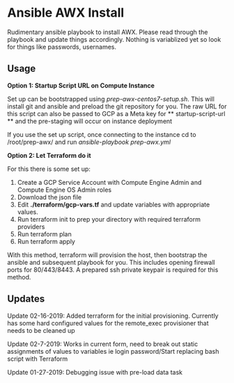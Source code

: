 # Ansible AWX Install
Rudimentary ansible playbook to install AWX. Please read through the playbook and update things accordingly. Nothing is variablized yet so look for things like passwords, usernames.

## Usage

**Option 1: Startup Script URL on Compute Instance**

Set up can be bootstrapped using *prep-awx-centos7-setup.sh*. This will install git and ansible and preload the git repository for you. The raw URL for this script can also be passed to GCP as a Meta key for ** startup-script-url ** and the pre-staging will occur on instance deployment

If you use the set up script, once connecting to the instance cd to /root/prep-awx/ and run *ansible-playbook prep-awx.yml* 


**Option 2: Let Terraform do it**

For this there is some set up:

1) Create a GCP Service Account with Compute Engine Admin and Compute Engine OS Admin roles
2) Download the json file
3) Edit **./terraform/gcp-vars.tf** and update variables with appropriate values. 
4) Run terraform init to prep your directory with required terraform providers
5) Run terraform plan 
6) Run terraform apply

With this method, terraform will provision the host, then bootstrap the ansible and subsequent playbook for you. This includes opening firewall ports for 80/443/8443. A prepared ssh private keypair is required for this method.

## Updates
Update 02-16-2019: Added terraform for the initial provisioning. Currently has some hard  configured values for the remote_exec provisioner that needs to be cleaned up

Update 02-7-2019: Works in current form, need to break out static assignments of values to variables ie login password/Start replacing bash script with Terraform

Update 01-27-2019: Debugging issue with pre-load data task
